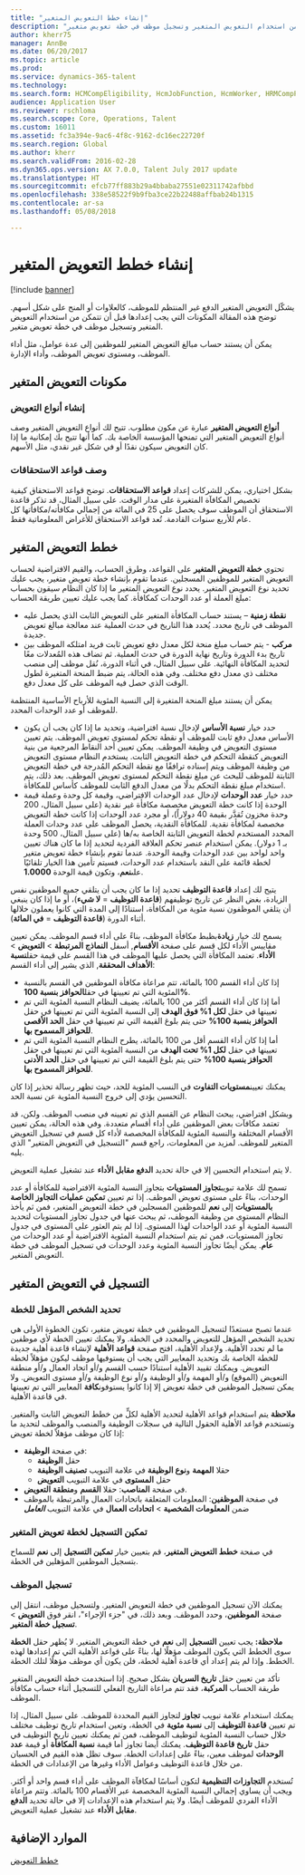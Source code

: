 ```yaml
---
title: "إنشاء خطط التعويض المتغير"
description: "يشكّل التعويض المتغير الدفع غير المنتظم للموظف، كالعلاوات أو المنح على شكل أسهم. يوضح هذا الموضوع المكونات التي يجب إعدادها قبل أن تتمكن من استخدام التعويض المتغير وتسجيل موظف في خطة تعويض متغير."
author: kherr75
manager: AnnBe
ms.date: 06/20/2017
ms.topic: article
ms.prod: 
ms.service: dynamics-365-talent
ms.technology: 
ms.search.form: HCMCompEligibility, HcmJobFunction, HcmWorker, HRMCompPerfPlan
audience: Application User
ms.reviewer: rschloma
ms.search.scope: Core, Operations, Talent
ms.custom: 16011
ms.assetid: fc3a394e-9ac6-4f8c-9162-dc16ec22720f
ms.search.region: Global
ms.author: kherr
ms.search.validFrom: 2016-02-28
ms.dyn365.ops.version: AX 7.0.0, Talent July 2017 update
ms.translationtype: HT
ms.sourcegitcommit: efcb77ff883b29a4bbaba27551e02311742afbbd
ms.openlocfilehash: 338e58522f9b9fba3ce22b22488affbab24b1315
ms.contentlocale: ar-sa
ms.lasthandoff: 05/08/2018

---
```


# <a name="create-variable-compensation-plans"></a>إنشاء خطط التعويض المتغير

[!include [banner](includes/banner.md)]

يشكّل التعويض المتغير الدفع غير المنتظم للموظف، كالعلاوات أو المنح على شكل أسهم. توضح هذه المقالة المكونات التي يجب إعدادها قبل أن تتمكن من استخدام التعويض المتغير وتسجيل موظف في خطة تعويض متغير.

يمكن أن يستند حساب مبالغ التعويض المتغير للموظفين إلى عدة عوامل، مثل أداء الموظف، ومستوى تعويض الموظف، وأداء الإدارة.

## <a name="variable-compensation-components"></a>مكونات التعويض المتغير
### <a name="create-compensation-types"></a>إنشاء أنواع التعويض

**أنواع التعويض المتغير** عبارة عن مكون مطلوب. تتيح لك أنواع التعويض المتغير وصف أنواع التعويض المتغير التي تمنحها المؤسسة الخاصة بك. كما أنها تتيح بك إمكانية ما إذا كان التعويض سيكون نقدًا أو في شكل غير نقدي، مثل الأسهم.

### <a name="describe-vesting-rules"></a>وصف قواعد الاستحقاقات

بشكل اختياري، يمكن للشركات إعداد **قواعد الاستحقاقات**. توضح قواعد الاستحقاق كيفية تخصيص المكافآة المتغيرة على مدار الوقت. على سبيل المثال، قد تذكر قاعدة الاستحقاق أن الموظف سوف يحصل على 25 في المائة من إجمالي مكافأته/مكافأتها كل عام للأربع سنوات القادمة. تُعد قواعد الاستحقاق للأغراض المعلوماتية فقط.

## <a name="variable-compensation-plans"></a>خطط التعويض المتغير
تحتوي **خطة التعويض المتغير** على القواعد، وطرق الحساب، والقيم الافتراضية لحساب التعويض المتغير للموظفين المسجلين. عندما تقوم بإنشاء خطة تعويض متغير، يجب عليك تحديد نوع التعويض المتغير. يحدد نوع التعويض المتغير ما إذا كان النظام سيقون بحساب مبلغ العملة أو عدد الوحدات كمكافأة. كما يجب عليك تعيين طريقة الحساب:

-   **نقطة زمنية** – يستند حساب المكافأة المتغير على التعويض الثابت الذي يحصل عليه الموظف في تاريخ محدد. يُحدد هذا التاريخ في حدث العملية عند معالجة مبالغ تعويض جديدة.
-   **مركب** - يتم حساب مبلغ منحة لكل معدل دفع تعويض ثابت فريد امتلكه الموظف بين تاريخ بدء الدورة وتاريخ نهاية الدورة في حدث العملية. ثم تضاف هذه المُعدلات معًا لتحديد المكافأة النهائية. على سبيل المثال، في أثناء الدورة، نُقل موظف إلى منصب مختلف ذي معدل دفع مختلف. وفي هذه الحالة، يتم ضبط المنحة المتغيرة لطول الوقت الذي حصل فيه الموظف على كل معدل دفع.

يمكن أن يستند مبلغ المنحة المتغيرة إلى النسبة المئوية للأرباح الأساسية المنتظمة للموظف أو عدد الوحدات المحدد.

-   حدد خيار **نسبة الأساس** لإدخال نسبة افتراضية، وتحديد ما إذا كان يجب أن يكون الأساس معدل دفع ثابت للموظف أو نقطة تحكم لمستوى تعويض الموظف. يتم تعيين مستوى التعويض في وظيفة الموظف. يمكن تعيين أحد النقاط المرجعية من بنية التعويض كنقطة التحكم في خطة التعويض الثابت. يستخدم النظام مستوى التعويض من وظيفة الموظف ويتم إسناده ترافقًا مع نقطة التحكم المُدرجة في خطة التعويض الثابتة للموظف للبحث عن مبلغ نقطة التحكم لمستوى تعويض الموظف. بعد ذلك، يتم استخدام مبلغ نقطة التحكم بدلًا من معدل الدفع الثابت للموظف كأساس للمكافأة.
-   حدد خيار **عدد الوحدات** لإدخال عدد الوحدات الافتراضي، وقيمة كل وحدة وعملة قيمة الوحدة إذا كانت خطة التعويض مخصصة مكافأة غير نقدية (على سبيل المثال، 200 وحدة مخزون تُقدَّر بقيمة 40 دولاراً)، أو مجرد عدد الوحدات إذا كانت خطة التعويض مخصصة لمكافأة نقدية. للمكافأة النقدية، يحصل الموظف على عدد وحدات العملة المحدد المستخدم لخطة التعويض الثابتة الخاصة به/ها (على سبيل المثال، 500 وحدة بـ 1 دولار). يمكن استخدام عنصر تحكم العلاقة الفردية لتحديد إذا ما كان هناك تعيين واحد لواحد بين عدد الوحدات وقيمة الوحدة. عندما تقوم بإنشاء خطة تعويض متغير لخطة قائمة على النقد باستخدام عدد الوحدات، فسيتم تأمين هذا الخيار تلقائيًا على**نعم**، وتكون قيمة الوحدة **1.0000**.

يتيح لك إعداد **قاعدة التوظيف** تحديد إذا ما كان يجب أن يتلقي جميع الموظفين نفس الزيادة، بغض النظر عن تاريخ توظيفهم (**قاعدة التوظيف** = **لا شيء**)، أو ما إذا كان ينبغي أن يتلقي الموظفون نسبة مئوية من المكافأة، استنادًا إلى المدة التي كانوا يعملون خلالها أثناء الدورة (**قاعدة التوظيف** = **في المائة**). 

يسمح لك خيار **زيادة**بظبط مكافأة الموظف، بناءً على أداء قسم الموظف. يمكن تعيين مقاييس الأداء لكل قسم على صفحة **الأقسام**, أسفل **النماذج المرتبطة** &gt; **التعويض** &gt; **الأداء**. تعتمد المكافأة التي يحصل عليها الموظف في هذا القسم على قيمة حقل**نسبة الأهداف المحققة**, الذي يشير إلى أداء القسم:

-   إذا كان أداء القسم 100 بالمائة، تتم مراعاة مكافأة الموظفين في القسم بالنسبة المئوية التي تم تعيينها في حقل**الحوافز بنسبة 100%**.
-   أما إذا كان أداء القسم أكثر من 100 بالمائة، يضيف النظام النسبة المئوية التي تم تعيينها في حقل **لكل 1% فوق الهدف‬** إلى النسبة المئوية التي تم تعيينها في حقل **الحوافز بنسبة 100%** حتى يتم بلوغ القيمة التي تم تعيينها في حقل **‏‫الحد الأقصى للحوافز المسموح بها‬**.
-   أما إذا كان أداء القسم أقل من 100 بالمائة، يطرح النظام النسبة المئوية التي تم تعيينها في حقل **لكل 1% تحت الهدف‬** من النسبة المئوية التي تم تعيينها في حقل **الحوافز بنسبة 100%** حتى يتم بلوغ القيمة التي تم تعيينها في حقل **‏‫الحد الأدنى للحوافز المسموح بها‬**.

يمكنك تعيين**مستويات التفاوت** في النسب المئوية للحد، حيث تظهر رسالة تحذير إذا كان التحسين يؤدي إلى خروج النسبة المئوية عن نسبة الحد. 

وبشكل افتراضي، يبحث النظام عن القسم الذي تم تعيينه في منصب الموظف. ولكن، قد تعتمد مكافآت بعض الموظفين على أداء أقسام متعددة. وفي هذه الحالة، يمكن تعيين الأقسام المختلفة والنسبة المئوية للمكافأة المخصصة لأداء كل قسم في تسجيل التعويض المتغير للموظف. لمزيد من المعلومات، راجع قسم "التسجيل في التعويض المتغير" الذي يليه. 

لا يتم استخدام التحسين إلا في حالة تحديد **الدفع مقابل الأداء** عند تشغيل عملية التعويض. 

تسمح لك علامة تبويب**تجاوز المستويات** بتجاوز النسبة المئوية الافتراضية للمكافأة أو عدد الوحدات، بناءً على مستوى تعويض الموظف. إذا تم تعيين **تمكين عمليات التجاوز الخاصة بالمستويات** إلى **نعم** للموظفين المسجلين في خطة التعويض المتغير، فمن ثم يأخذ النظام المستوى من وظيفة الموظف، ثم يبحث عنها في جدول تجاوز المستويات لتحديد النسبة المئوية أو عدد الواحدات لهذا المستوى. إذا لم يتم العثور على المستوى في جدول تجاوز المستويات، فمن ثم يتم استخدام النسبة المئوية الافتراضية أو عدد الوحدات من  **عام**. يمكن أيضًا تجاوز النسبة المئوية وعدد الوحدات في تسجيل الموظف في خطة التعويض المتغير.

## <a name="variable-compensation-enrollment"></a>التسجيل في التعويض المتغير
### <a name="determine-who-is-eligible-for-the-plan"></a>تحديد الشخص المؤهل للخطة

عندما تصبح مستعدًا لتسجيل الموظفين في خطة تعويض متغير، تكون الخطوة الأولى هي تحديد الشخص المؤهل للتعويض والمحدد في الخطة. ولا يمكنك تعيين الخطة لأي موظفين ما لم تحدد الأهلية. ولإعداد الأهلية، افتح صفحة **قواعد الأهلية** لإنشاء قاعدة أهلية جديدة للخطة الخاصة بك وتحديد المعايير التي يجب أن يستوفيها موظف ليكون مؤهلاً لخطة التعويض. ويمكنك تقييد الأهلية استنادًا حسب القسم و/أو اتحاد العمال و/أو منطقة التعويض (الموقع) و/أو المهمة و/أو الوظيفة و/أو نوع الوظيفة و/أو مستوى التعويض. ولا يمكن تسجيل الموظفين في خطة تعويض إلا إذا كانوا يستوفون**كافة** المعايير التي تم تعيينها في قاعدة الأهلية. 

**ملاحظة** يتم استخدام قواعد الأهلية لتحديد الأهلية لكلٍّ من خطط التعويض الثابت والمتغير. وتستخدم قواعد الأهلية الحقول التالية في سجلات الوظيفة والمنصب والموظف لتحديد ما إذا كان موظف مؤهلاً لخطة تعويض:

- في صفحة **الوظيفة**:
  -   حقل **الوظيفة**
  -   حقلا **المهمة** و**نوع الوظيفة** في علامة التبويب **تصنيف الوظيفة**
  -   حقل **المستوى** في علامة التبويب **التعويض**
- في صفحة **المناصب**: حقلا **القسم** و**منطقة التعويض**.
- في صفحة <strong>الموظفين</strong>: المعلومات المتعلقة باتحادات العمال والمرتبطة بالموظف ضمن <strong>المعلومات الشخصية</strong> &gt; <strong>اتحادات العمال</strong> في علامة التبويب *<strong><em>العامل</em></strong>*

### <a name="enable-enrollment-for-the-variable-compensation-plan"></a>تمكين التسجيل لخطة تعويض المتغير

في صفحة **خطط التعويض المتغير**، قم بتعيين خيار **تمكين التسجيل** إلى **نعم** للسماح بتسجيل الموظفين المؤهلين في الخطة.

### <a name="enroll-the-employee"></a>تسجيل الموظف

يمكنك الآن تسجيل الموظفين في خطة التعويض المتغير. ولتسجيل موظف، انتقل إلى صفحة **الموظفين**، وحدد الموظف. وبعد ذلك، في "جزء الإجراء"، انقر فوق **التعويض** &gt; **تسجيل خطة المتغير**. 

**ملاحظة:** يجب تعيين **التسجيل** إلى **نعم** في خطة التعويض المتغير. لا يُظهر حقل **الخطة** سوى الخطط التي يكون الموظف مؤهلًا لها، بناءً على قواعد الأهلية التي تم إعدادها لهذه الخطط. وإذا لم يتم إعداد أي قاعدة أهلية لخطة، فلن يكون أي موظف مؤهلًا لتلك الخطة. 

تأكد من تعيين حقل **تاريخ السريان** بشكل صحيح. إذا استخدمت خطة التعويض المتغير طريقة الحساب **المركبة**، فقد تتم مراعاة التاريخ الفعلي للتسجيل أثناء حساب مكافأة الموظف. 

يمكنك استخدام علامة تبويب **تجاوز** لتجاوز القيم المحددة للموظف. على سبيل المثال، إذا تم تعيين **قاعدة التوظيف** إلى **نسبة مئوية** في الخطة، وتعين استخدام تاريخ توظيف مختلف خلال حساب النسبة المئوية لتوظيف الموظف، فمن ثم يمكنك تعيين تاريخ التوظيف في حقل **تاريخ قاعدة التوظيف**. يمكنك أيضا تجاوز أما قيمة **نسبة المكافأة** أو قيمة **عدد الوحدات** لموظف معين، بناءً على إعدادات الخطة. سوف تظل هذه القيم في الحسبان من خلال قاعدة التوظيف وعوامل الأداء وغيرها من الإعدادات في الخطة. 

تُستخدم **التجاوزات التنظيمية** لتكون أساسًا لمكافآة الموظف على أداء قسم واحد أو أكثر. ويجب أن يساوي إجمالي النسبة المئوية المخصصة عبر الأقسام 100 بالمائة. وتتم مراعاة الأداء الفردي للموظف أيضًا. ولا يتم استخدام هذه الإعدادات إلا في حالة تحديد **الدفع مقابل الأداء** عند تشغيل عملية التعويض.

<a name="additional-resources"></a>الموارد الإضافية
--------

[خطط التعويض](compensation-plans.md)




